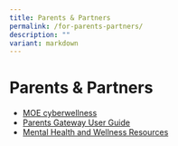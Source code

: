 ```yaml
---
title: Parents & Partners
permalink: /for-parents-partners/
description: ""
variant: markdown
---
```


# Parents &amp; Partners

*   <a href="https://beta.moe.gov.sg/programmes/cyber-wellness/" target="_blank">MOE cyberwellness</a>
*   <a href="/files/User-Guide-for-Parents-on-Parents-Gateway.pdf" target="_blank">Parents Gateway User Guide</a>
*   <a href="/mental-health-and-wellness-resources/">Mental Health and Wellness Resources</a>
